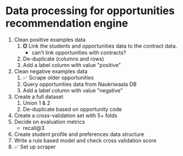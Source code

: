 # Data processing for opportunities recommendation engine

1. Clean positive examples data
   1. ❎ Link the students and opportunities data to the contract data.
      - can't link opportunities with contracts?
   2. De-duplicate (columns and rows)
   3. Add a label column with value "positive"
2. Clean negative examples data
   1. ✅ Scrape older opportunities
   2. Query opportunities data from Naukriwaala DB
   3. Add a label column with value "negative"
3. Create a full dataset
   1. Union 1 & 2
   2. De-duplicate based on opportunity code
4. Create a cross-validation set with 5+ folds
5. Decide on evaluation metrics
   - recall@3
6. Create student profile and preferences data structure
7. Write a rule based model and check cross validation score
8. ✅ Set up scraper
